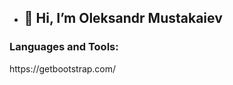 - <h2>👋 Hi, I’m Oleksandr Mustakaiev</h2>


<h3>Languages and Tools:</h3>
https://getbootstrap.com/

<!---
OleksandrMustakaiev/OleksandrMustakaiev is a ✨ special ✨ repository because its `README.md` (this file) appears on your GitHub profile.
You can click the Preview link to take a look at your changes.
--->
